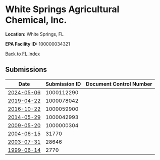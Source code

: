 # White Springs Agricultural Chemical, Inc.

**Location:** White Springs, FL

**EPA Facility ID:** 100000034321

[Back to FL Index](../../index.md)

## Submissions

| Date | Submission ID | Document Control Number |
|------|--------------|-------------------------|
| [2024-05-06](submissions/1000112290.md) | 1000112290 |  |
| [2019-04-22](submissions/1000078042.md) | 1000078042 |  |
| [2016-10-22](submissions/1000059900.md) | 1000059900 |  |
| [2014-05-29](submissions/1000042993.md) | 1000042993 |  |
| [2009-05-20](submissions/1000000304.md) | 1000000304 |  |
| [2004-06-15](submissions/31770.md) | 31770 |  |
| [2003-07-31](submissions/28646.md) | 28646 |  |
| [1999-06-14](submissions/2770.md) | 2770 |  |
